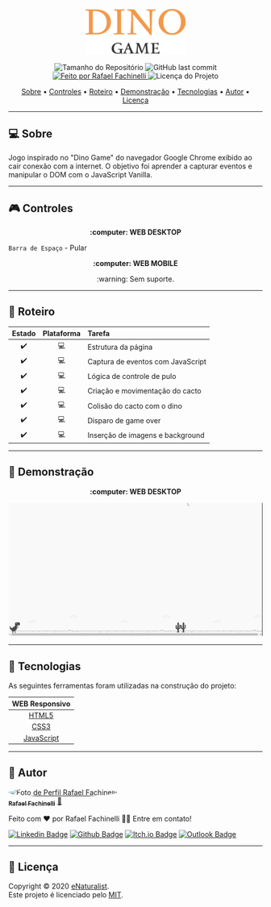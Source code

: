 <p align="center">
  <img alt="Dino Game" src="./.github/logo.svg" width="200px"/>
<p>

<p align="center"> 
  <img alt="Tamanho do Repositório" src="https://img.shields.io/github/repo-size/rafaelfachinelli/dinogame?color=F2994A&style=for-the-badge">
  <img alt="GitHub last commit" src="https://img.shields.io/github/last-commit/rafaelfachinelli/dinogame?color=F2994A&style=for-the-badge">
  <a href="https://github.com/rafaelfachinelli">
    <img alt="Feito por Rafael Fachinelli" src="https://img.shields.io/badge/Desenvolvedor-Rafael_Fachinelli-%F2994A?color=F2994A&style=for-the-badge">
  </a>
  <img alt="Licença do Projeto" src="https://img.shields.io/github/license/rafaelfachinelli/Proffy?color=F2994A&style=for-the-badge"/>
<p>

<p align="center">
 <a href="#computer-sobre">Sobre</a> •
   <a href="#video_game-controles">Controles</a> •
 <a href="#memo-roteiro">Roteiro</a> •
 <a href="#movie_camera-demonstração">Demonstração</a> •
 <a href="#hammer-tecnologias">Tecnologias</a> •
 <a href="#boy-autor">Autor</a> •
 <a href="#page_facing_up-licença">Licença</a>
</p>

---
## :computer: Sobre

Jogo inspirado no "Dino Game" do navegador Google Chrome exibido ao cair conexão com a internet. O objetivo foi aprender a capturar eventos e manipular o DOM com o JavaScript Vanilla.

---
## :video_game: Controles

<p align="center"><b> :computer: WEB DESKTOP </b>

`Barra de Espaço` - Pular

<p align="center"><b> :computer: WEB MOBILE </b></p>
  
<p align="center"> :warning: Sem suporte. </p>

---
## :memo: **Roteiro**

<div align="center">

|      Estado      |     Plataforma   |     Tarefa    |
|      :---:       |       :---:      |      :---     |
|:heavy_check_mark:|:computer:        |Estrutura da página|
|:heavy_check_mark:|:computer:        |Captura de eventos com JavaScript|
|:heavy_check_mark:|:computer:        |Lógica de controle de pulo|
|:heavy_check_mark:|:computer:        |Criação e movimentação do cacto|
|:heavy_check_mark:|:computer:        |Colisão do cacto com o dino|
|:heavy_check_mark:|:computer:        |Disparo de game over|
|:heavy_check_mark:|:computer:        |Inserção de imagens e background|

</div>

---
## :movie_camera: **Demonstração**

<p align="center"><b> :computer: WEB DESKTOP </b>

<p align="center">
  <kbd><img alt="Dino Game" src="./.github/desktop_demo.gif"/></kbd>
<p>

---
## :hammer: **Tecnologias**

As seguintes ferramentas foram utilizadas na construção do projeto:

<div align="center">

|WEB Responsivo								|
|:---:									|
|[HTML5](https://developer.mozilla.org/pt-BR/docs/Web/HTML/HTML5)	|
|[CSS3](https://developer.mozilla.org/pt-BR/docs/Archive/CSS3)		|
|[JavaScript](https://www.ecma-international.org/publications/standards/Ecma-262.htm)|

</div>

---
## :boy: **Autor**

<a href="https://github.com/rafaelfachinelli">
 <img style="border-radius: 50%;" src="https://avatars3.githubusercontent.com/u/19878139?s=460&u=278a6f44f49af3c8edb13a811f7654dfe6e89341&v=4" width="100px;" alt="Foto de Perfil Rafael Fachinelli"/>
 <br />
 <sub><b>Rafael Fachinelli</b></sub></a> <a href="https://github.com/rafaelfachinelli" title="Rafael Fachinelli">💼</a>


Feito com ❤️ por Rafael Fachinelli 👋🏽 Entre em contato!

[![Linkedin Badge](https://img.shields.io/badge/-Rafael_Fachinelli-blue?style=flat-square&logo=Linkedin&logoColor=white&link=https://www.linkedin.com/in/rafaelfachinelli/)](https://www.linkedin.com/in/rafaelfachinelli/)
[![Github Badge](https://img.shields.io/badge/-rafaelfachinelli-000?style=flat-square&logo=Github&logoColor=white&link=https://github.com/rafaelfachinelli)](https://github.com/rafaelfachinelli)
[![Itch.io Badge](https://img.shields.io/badge/-rafaelfachinelli-FA5C5C?style=flat-square&logo=itch.io&logoColor=white&link=https://rafael-fachinelli.itch.io/)](https://rafael-fachinelli.itch.io/)
[![Outlook Badge](https://img.shields.io/badge/-rafael.fachinelli@fatec.sp.gov.br-0078d4?style=flat-square&logo=microsoft-outlook&logoColor=white&link=mailto:rafael.fachinelli@fatec.sp.gov.br)](mailto:rafael.fachinelli@fatec.sp.gov.br)

---
## :page_facing_up: **Licença**

Copyright © 2020 [eNaturalist](https://github.com/rafaelfachinelli).<br />
Este projeto é licenciado pelo [MIT](./LICENSE).
